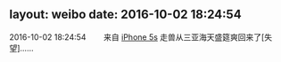 layout: weibo
date: 2016-10-02 18:24:54
---
<meta name="referrer" content="no-referrer" />

2016-10-02 18:24:54  &nbsp;&nbsp;&nbsp;&nbsp;&nbsp;&nbsp; 来自 <a href="sinaweibo://customweibosource" rel="nofollow">iPhone 5s</a>
走兽从三亚海天盛筵爽回来了[失望]…… ​​​
